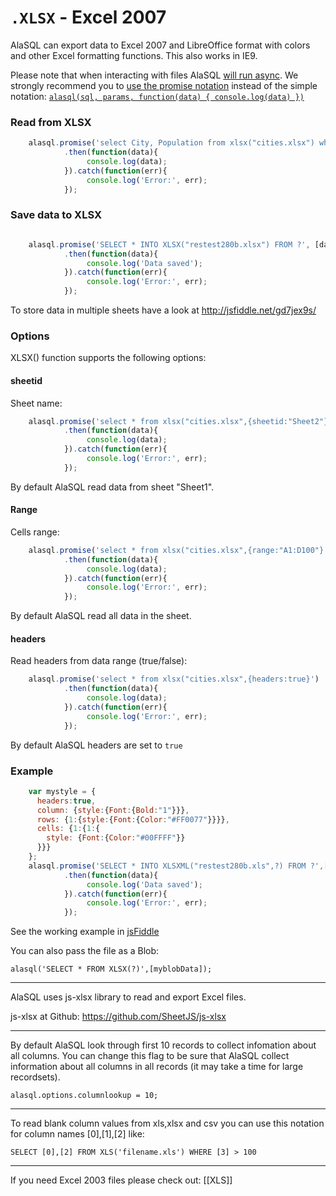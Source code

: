 # `.XLSX` - Excel 2007 

AlaSQL can export data to Excel 2007 and LibreOffice format with colors and other Excel formatting functions. This also works in IE9. 

Please note that when interacting with files AlaSQL [will run async](async). We strongly recommend you to [use the promise notation](promise) instead of the simple notation: [`alasql(sql, params, function(data) { console.log(data) })`](async)


### Read from XLSX

```js
    alasql.promise('select City, Population from xlsx("cities.xlsx") where Population > 100000')
            .then(function(data){
                 console.log(data);
            }).catch(function(err){
                 console.log('Error:', err);
            });
```

### Save data to XLSX

```js

    alasql.promise('SELECT * INTO XLSX("restest280b.xlsx") FROM ?', [data])
            .then(function(data){
                 console.log('Data saved');
            }).catch(function(err){
                 console.log('Error:', err);
            });
```

To store data in multiple sheets have a look at http://jsfiddle.net/gd7jex9s/
		
### Options

XLSX() function supports the following options:

#### sheetid
Sheet name:
```js
    alasql.promise('select * from xlsx("cities.xlsx",{sheetid:"Sheet2"}')
            .then(function(data){
                 console.log(data);
            }).catch(function(err){
                 console.log('Error:', err);
            });
```
By default AlaSQL read data from sheet "Sheet1".

#### Range
Cells range:
```js
    alasql.promise('select * from xlsx("cities.xlsx",{range:"A1:D100"}')
            .then(function(data){
                 console.log(data);
            }).catch(function(err){
                 console.log('Error:', err);
            });
```
By default AlaSQL read all data in the sheet.

#### headers
Read headers from data range (true/false):
```js
    alasql.promise('select * from xlsx("cities.xlsx",{headers:true}')
            .then(function(data){
                 console.log(data);
            }).catch(function(err){
                 console.log('Error:', err);
            });
```
By default AlaSQL headers are set to `true`


### Example

```js
    var mystyle = {
      headers:true, 
      column: {style:{Font:{Bold:"1"}}},
      rows: {1:{style:{Font:{Color:"#FF0077"}}}},
      cells: {1:{1:{
        style: {Font:{Color:"#00FFFF"}}
      }}}
    };
    alasql.promise('SELECT * INTO XLSXML("restest280b.xls",?) FROM ?',[mystyle,data])
            .then(function(data){
                 console.log('Data saved');
            }).catch(function(err){
                 console.log('Error:', err);
            });
```
See the working example in [jsFiddle](http://jsfiddle.net/95j0txwx/7/)

You can also pass the file as a Blob:

    alasql('SELECT * FROM XLSX(?)',[myblobData]);		

---

AlaSQL uses js-xlsx library to read and export Excel files.

js-xlsx at Github: https://github.com/SheetJS/js-xlsx



----

By default AlaSQL look through first 10 records to collect infomation about all columns. You can change this flag to be sure that AlaSQL collect information about all columns in all records (it may take a time for large recordsets).

    alasql.options.columnlookup = 10;

----

To read blank column values from xls,xlsx and csv you can use this notation for column names [0],[1],[2] like:

    SELECT [0],[2] FROM XLS('filename.xls') WHERE [3] > 100

----

If you need Excel 2003 files please check out: [[XLS]]